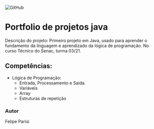 ![GitHub](https://img.shields.io/github/license/felipeparisi/portfolio-java?style=for-the-badge)

# Portfolio de projetos java
Descrição do projeto: 
Primeiro projeto em Java, usado para aprender o fundamento da linguagem e aprendizado da lógica de programação. No curso Técnico do Senac, turma 03/21.
## Competências:
- Lógica de Programação:
     - Entrada, Processamento e Saida.
     - Variáveis
     - Array
     - Estruturas de repetição 
### Autor
Felipe Parisi

